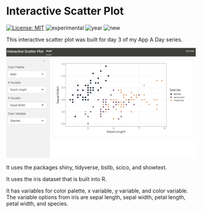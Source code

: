# Interactive Scatter Plot
[![License: MIT](https://img.shields.io/badge/License-MIT-lightgrey.svg)](https://opensource.org/license/mit)
![experimental](https://img.shields.io/badge/lifecycle-experimental-orange)
![year](https://img.shields.io/badge/year-2024-darkblue)
![new](https://img.shields.io/badge/lifecycle-new-brightgreen)

This interactive scatter plot was built for day 3 of my App A Day series.

![Screenshot](/03_scatter/03screenshot.png)

It uses the packages shiny, tidyverse, bslib, scico, and showtext.

It uses the iris dataset that is built into R.

It has variables for color palette, x variable, y variable, and color variable. The variable options from iris are sepal length, sepal width, petal length, petal width, and species.

